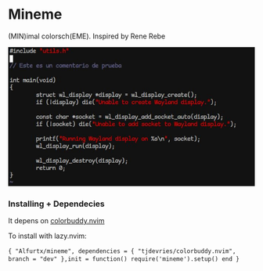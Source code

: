 # Mineme
(MIN)imal colorsch(EME). Inspired by Rene Rebe

![](./example.jpg)

### Installing + Dependecies

It depens on [colorbuddy.nvim](https://github.com/tjdevries/colorbuddy.nvim)

To install with lazy.nvim:

    { "Alfurtx/mineme", dependencies = { "tjdevries/colorbuddy.nvim", branch = "dev" },init = function() require('mineme').setup() end }
